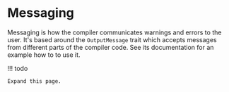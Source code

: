 <!--
Copyright 2025 Sophie Lund

This file is part of Forge.

Forge is free software: you can redistribute it and/or modify it under the terms of the GNU General
Public License as published by the Free Software Foundation, either version 3 of the License, or (at
your option) any later version.

Forge is distributed in the hope that it will be useful, but WITHOUT ANY WARRANTY; without even the
implied warranty of MERCHANTABILITY or FITNESS FOR A PARTICULAR PURPOSE. See the GNU General Public
License for more details.

You should have received a copy of the GNU General Public License along with Forge. If not, see
<https://www.gnu.org/licenses/>.
-->

# Messaging

Messaging is how the compiler communicates warnings and errors to the user. It's based around the `OutputMessage` trait which accepts messages from different parts of the compiler code. See its documentation for an example how to to use it.

!!! todo

    Expand this page.
